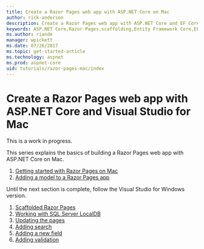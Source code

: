 ```yaml
---
title: Create a Razor Pages web app with ASP.NET Core on Mac
author: rick-anderson
description: Create a Razor Pages web app with ASP.NET Core and EF Core.
keywords: ASP.NET Core,Razor Pages,scaffolding,Entity Framework Core,EF,EF Core,database,mac,macOS,Visual Studio for Mac
ms.author: riande
manager: wpickett
ms.date: 07/26/2017
ms.topic: get-started-article
ms.technology: aspnet
ms.prod: aspnet-core
uid: tutorials/razor-pages-mac/index
---
```



# Create a Razor Pages web app with ASP.NET Core and Visual Studio for Mac

This is a work in progress.

This series explains the basics of building a Razor Pages web app with ASP.NET Core on Mac.

1. [Getting started with Razor Pages on Mac](xref:tutorials/razor-pages-mac/razor-pages-start)
1. [Adding a model to a Razor Pages app](xref:tutorials/razor-pages-mac/model)


Until the next section is complete, follow the Visual Studio for Windows version.

1. [Scaffolded Razor Pages](xref:tutorials/razor-pages/page)
1. [Working with SQL Server LocalDB](xref:tutorials/razor-pages/sql)
1. [Updating the pages](xref:tutorials/razor-pages/da1)
1. [Adding search](xref:tutorials/razor-pages/search)
1. [Adding a new field](xref:tutorials/razor-pages/new-field)
1. [Adding validation](xref:tutorials/razor-pages/validation)

